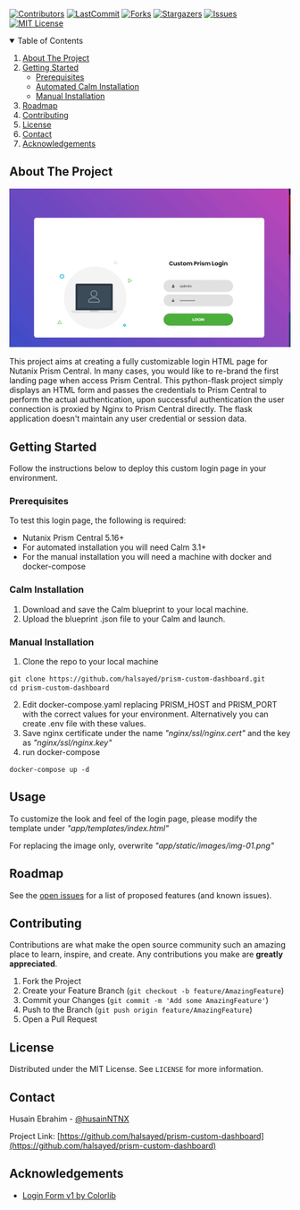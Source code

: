 [![Contributors][contributors-shield]][contributors-url]
[![LastCommit][lastcommit-shield]][lastcommit-url]
[![Forks][forks-shield]][forks-url]
[![Stargazers][stars-shield]][stars-url]
[![Issues][issues-shield]][issues-url]
[![MIT License][license-shield]][license-url]


<!-- TABLE OF CONTENTS -->
<details open="open">
  <summary>Table of Contents</summary>
  <ol>
    <li>
      <a href="#about-the-project">About The Project</a>
    </li>
    <li>
      <a href="#getting-started">Getting Started</a>
      <ul>
        <li><a href="#prerequisites">Prerequisites</a></li>
        <li><a href="#calminstallation">Automated Calm Installation</a></li>
        <li><a href="#manualinstallation">Manual Installation</a></li>
      </ul>
    </li>
    <li><a href="#roadmap">Roadmap</a></li>
    <li><a href="#contributing">Contributing</a></li>
    <li><a href="#license">License</a></li>
    <li><a href="#contact">Contact</a></li>
    <li><a href="#acknowledgements">Acknowledgements</a></li>
  </ol>
</details>

<!-- ABOUT THE PROJECT -->
## About The Project

[![Product Name Screen Shot][product-screenshot]](https://www.nutanix.com/products/prism)

This project aims at creating a fully customizable login HTML page for Nutanix Prism Central. In many cases, you would like to re-brand the first landing page when access Prism Central. This python-flask project simply displays an HTML form and passes the credentials to Prism Central to perform the actual authentication, upon successful authentication the user connection is proxied by Nginx to Prism Central directly. The flask application doesn't maintain any user credential or session data.


<!-- GETTING STARTED -->
## Getting Started

Follow the instructions below to deploy this custom login page in your environment.

### Prerequisites

To test this login page, the following is required:
- Nutanix Prism Central 5.16+
- For automated installation you will need Calm 3.1+
- For the manual installation you will need a machine with docker and docker-compose


### Calm Installation

1. Download and save the Calm blueprint to your local machine.
2. Upload the blueprint .json file to your Calm and launch.

### Manual Installation
1. Clone the repo to your local machine
```shell
git clone https://github.com/halsayed/prism-custom-dashboard.git
cd prism-custom-dashboard
```
2. Edit docker-compose.yaml replacing PRISM_HOST and PRISM_PORT with the correct values for your environment. Alternatively you can create .env file with these values.
3. Save nginx certificate under the name *"nginx/ssl/nginx.cert"* and the key as *"nginx/ssl/nginx.key"*
4. run docker-compose
```shell
docker-compose up -d
```

<!-- USAGE EXAMPLES -->
## Usage

To customize the look and feel of the login page, please modify the template under *"app/templates/index.html"*

For replacing the image only, overwrite *"app/static/images/img-01.png"*



<!-- ROADMAP -->
## Roadmap

See the [open issues](https://github.com/halsayed/prism-custom-dashboard/issues) for a list of proposed features (and known issues).



<!-- CONTRIBUTING -->
## Contributing

Contributions are what make the open source community such an amazing place to learn, inspire, and create. Any contributions you make are **greatly appreciated**.

1. Fork the Project
2. Create your Feature Branch (`git checkout -b feature/AmazingFeature`)
3. Commit your Changes (`git commit -m 'Add some AmazingFeature'`)
4. Push to the Branch (`git push origin feature/AmazingFeature`)
5. Open a Pull Request



<!-- LICENSE -->
## License

Distributed under the MIT License. See `LICENSE` for more information.



<!-- CONTACT -->
## Contact

Husain Ebrahim - [@husainNTNX](https://twitter.com/husainNTNX)

Project Link: [https://github.com/halsayed/prism-custom-dashboard](https://github.com/halsayed/prism-custom-dashboard)



<!-- ACKNOWLEDGEMENTS -->
## Acknowledgements
* [Login Form v1 by Colorlib](https://colorlib.com/wp/template/login-form-v1/)




<!-- MARKDOWN LINKS & IMAGES -->
<!-- https://www.markdownguide.org/basic-syntax/#reference-style-links -->
[contributors-shield]: https://img.shields.io/github/contributors/halsayed/prism-custom-dashboard?style=plastic
[contributors-url]: https://github.com/halsayed/prism-custom-dashboard/graphs/contributors
[forks-shield]: https://img.shields.io/github/forks/halsayed/prism-custom-dashboard?style=plastic
[forks-url]: https://github.com/halsayed/prism-custom-dashboard/network/members
[lastcommit-shield]: https://img.shields.io/github/last-commit/halsayed/prism-custom-dashboard?style=plastic
[lastcommit-url]: https://github.com/halsayed/prism-custom-dashboard/graphs/commit-activity
[stars-shield]: https://img.shields.io/github/stars/halsayed/prism-custom-dashboard?style=plastic
[stars-url]: https://github.com/halsayed/prism-custom-dashboard/stargazers
[issues-shield]: https://img.shields.io/github/issues/halsayed/prism-custom-dashboard?style=plastic
[issues-url]: https://github.com/halsayed/prism-custom-dashboard/issues
[license-shield]: https://img.shields.io/github/license/halsayed/prism-custom-dashboard?style=plastic
[license-url]: https://github.com/halsayed/prism-custom-dashboard/blob/master/LICENSE.txt
[product-screenshot]: images/prism-login.png
